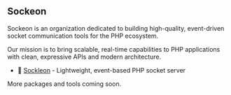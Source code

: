 ## Sockeon

Sockeon is an organization dedicated to building high-quality, event-driven socket communication tools for the PHP ecosystem.

Our mission is to bring scalable, real-time capabilities to PHP applications with clean, expressive APIs and modern architecture.

- 🧰 [Sockleon](https://github.com/sockeon/sockeon) - Lightweight, event-based PHP socket server

More packages and tools coming soon.
